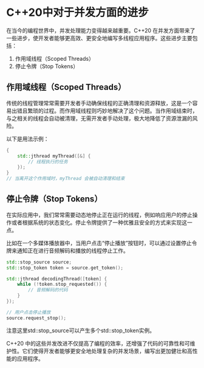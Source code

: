 # C++20中对于并发方面的进步

在当今的编程世界中，并发处理能力变得越来越重要。C++20 在并发方面带来了一些进步，使开发者能够更高效、更安全地编写多线程应用程序。这些进步主要包括：
1. 作用域线程（Scoped Threads）
2. 停止令牌（Stop Tokens）

## 作用域线程（Scoped Threads）

传统的线程管理常常需要开发者手动确保线程的正确清理和资源释放，这是一个容易出错且繁琐的过程。而作用域线程则巧妙地解决了这个问题。当作用域结束时，与之相关的线程会自动被清理，无需开发者手动处理，极大地降低了资源泄漏的风险。

以下是用法示例：

```cpp
{
    std::jthread myThread([&] {
        // 线程执行的任务
    });
} 
// 当离开这个作用域时，myThread 会被自动清理和结束
```

## 停止令牌（Stop Tokens）

在实际应用中，我们常常需要动态地停止正在运行的线程，例如响应用户的停止操作或者根据系统的状态变化。停止令牌提供了一种优雅且安全的方式来实现这一点。

比如在一个多媒体播放器中，当用户点击“停止播放”按钮时，可以通过设置停止令牌来通知正在进行音频解码和播放的线程停止工作。

```cpp
std::stop_source source;
std::stop_token token = source.get_token();

std::jthread decodingThread([token] {
    while (!token.stop_requested()) {
        // 音频解码的代码
    }
});

// 用户点击停止播放
source.request_stop();
```

注意这里std::stop_source可以产生多个std::stop_token实例。

C++20 中的这些并发改进不仅提高了编程的效率，还增强了代码的可靠性和可维护性。它们使得开发者能够更安全地处理复杂的并发场景，编写出更加健壮和高性能的应用程序。
